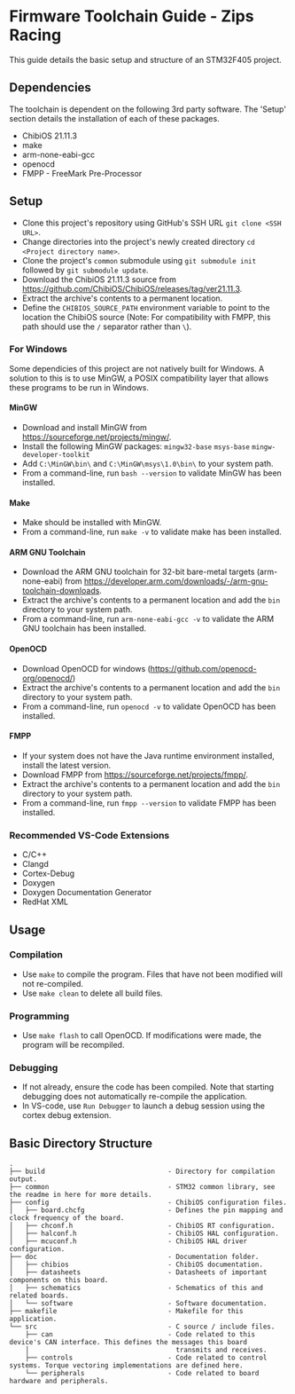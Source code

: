 # Firmware Toolchain Guide - Zips Racing
This guide details the basic setup and structure of an STM32F405 project.

## Dependencies
The toolchain is dependent on the following 3rd party software. The 'Setup' section details the installation of each of these packages.
- ChibiOS 21.11.3
- make
- arm-none-eabi-gcc
- openocd
- FMPP - FreeMark Pre-Processor

## Setup
- Clone this project's repository using GitHub's SSH URL ```git clone <SSH URL>```.
- Change directories into the project's newly created directory ```cd <Project directory name>```.
- Clone the project's ```common``` submodule using ```git submodule init``` followed by ```git submodule update```.
- Download the ChibiOS 21.11.3 source from https://github.com/ChibiOS/ChibiOS/releases/tag/ver21.11.3.
- Extract the archive's contents to a permanent location.
- Define the ```CHIBIOS_SOURCE_PATH``` environment variable to point to the location the ChibiOS source (Note: For compatibility with FMPP, this path should use the ```/``` separator rather than ```\```).

### For Windows
Some dependicies of this project are not natively built for Windows. A solution to this is to use MinGW, a POSIX compatibility layer that allows these programs to be run in Windows.

#### MinGW
- Download and install MinGW from https://sourceforge.net/projects/mingw/.
- Install the following MinGW packages:
	```mingw32-base```
	```msys-base```
	```mingw-developer-toolkit```
- Add ```C:\MinGW\bin\``` and ```C:\MinGW\msys\1.0\bin\``` to your system path.
- From a command-line, run ```bash --version``` to validate MinGW has been installed.

#### Make
- Make should be installed with MinGW.
- From a command-line, run ```make -v``` to validate make has been installed.

#### ARM GNU Toolchain
- Download the ARM GNU toolchain for 32-bit bare-metal targets (arm-none-eabi) from https://developer.arm.com/downloads/-/arm-gnu-toolchain-downloads.
- Extract the archive's contents to a permanent location and add the ```bin``` directory to your system path.
- From a command-line, run ```arm-none-eabi-gcc -v``` to validate the ARM GNU toolchain has been installed.

#### OpenOCD
- Download OpenOCD for windows (https://github.com/openocd-org/openocd/)
- Extract the archive's contents to a permanent location and add the ```bin``` directory to your system path.
- From a command-line, run ```openocd -v``` to validate OpenOCD has been installed.

#### FMPP
- If your system does not have the Java runtime environment installed, install the latest version.
- Download FMPP from https://sourceforge.net/projects/fmpp/.
- Extract the archive's contents to a permanent location and add the ```bin``` directory to your system path.
- From a command-line, run ```fmpp --version``` to validate FMPP has been installed.

### Recommended VS-Code Extensions
- C/C++
- Clangd
- Cortex-Debug
- Doxygen
- Doxygen Documentation Generator
- RedHat XML

## Usage
### Compilation
- Use ```make``` to compile the program. Files that have not been modified will not re-compiled.
- Use ```make clean``` to delete all build files.

### Programming
- Use ```make flash``` to call OpenOCD. If modifications were made, the program will be recompiled.

### Debugging
- If not already, ensure the code has been compiled. Note that starting debugging does not automatically re-compile the application.
- In VS-code, use ```Run Debugger``` to launch a debug session using the cortex debug extension.

## Basic Directory Structure
```
.
├── build                               - Directory for compilation output.
├── common                              - STM32 common library, see the readme in here for more details.
├── config                              - ChibiOS configuration files.
│   ├── board.chcfg                     - Defines the pin mapping and clock frequency of the board.
│   ├── chconf.h                        - ChibiOS RT configuration.
│   ├── halconf.h                       - ChibiOS HAL configuration.
│   ├── mcuconf.h                       - ChibiOS HAL driver configuration.
├── doc                                 - Documentation folder.
│   ├── chibios                         - ChibiOS documentation.
│   ├── datasheets                      - Datasheets of important components on this board.
│   ├── schematics                      - Schematics of this and related boards.
│   └── software                        - Software documentation.
├── makefile                            - Makefile for this application.
└── src                                 - C source / include files.
    ├── can                             - Code related to this device's CAN interface. This defines the messages this board
    │                                     transmits and receives.
    ├── controls                        - Code related to control systems. Torque vectoring implementations are defined here.
    └── peripherals                     - Code related to board hardware and peripherals.
```